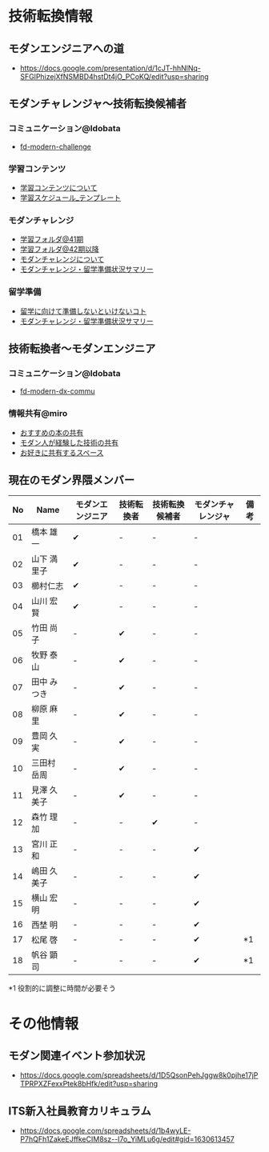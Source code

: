 # 技術転換情報

## モダンエンジニアへの道
- https://docs.google.com/presentation/d/1cJT-hhNlNq-SFGlPhizejXfNSMBD4hstDt4jO_PCoKQ/edit?usp=sharing

## モダンチャレンジャ〜技術転換候補者

### コミュニケーション@Idobata
- [fd-modern-challenge](https://idobata.io/#/organization/fd/room/fd-modern-challenge)

### 学習コンテンツ
- [学習コンテンツについて](https://docs.google.com/document/d/1-rEBSPXpudn53JG_Lf-5BsVkoo2QxpnZNprrIIsJUdU/edit?usp=sharing)
- [学習スケジュール_テンプレート](https://docs.google.com/spreadsheets/d/1ji-aAjG6m9Nnvg7szjUQmHV-zsZpt_auAoCJbVKqCZo/edit?usp=sharing)

### モダンチャレンジ
- [学習フォルダ@41期](https://drive.google.com/drive/u/0/folders/1qMwGp39L6IWvZBoF6BsAyAMdNJV1OeiE) 
- [学習フォルダ@42期以降](https://drive.google.com/drive/u/0/folders/0ABcZ66YhkvFJUk9PVA)
- [モダンチャレンジについて](https://docs.google.com/presentation/d/1FGMaV7lcAgZH2AbNZsczY4x4ipQDO3y10qklbZOP048/edit?usp=sharing)
- [モダンチャレンジ・留学準備状況サマリー](https://docs.google.com/spreadsheets/d/1VEgibQc-pAnlCZaYIv9VoWOMahq2WRImBpO_-Jgvtaw/edit?usp=sharing)

### 留学準備
- [留学に向けて準備しないといけないコト](https://docs.google.com/document/d/1gWMWWOT1oc92OlKzV-B_pWB44XWQppV_-d-BZrRtL0M/edit?usp=sharing)
- [モダンチャレンジ・留学準備状況サマリー](https://docs.google.com/spreadsheets/d/1VEgibQc-pAnlCZaYIv9VoWOMahq2WRImBpO_-Jgvtaw/edit?usp=sharing)

## 技術転換者〜モダンエンジニア

### コミュニケーション@Idobata
- [fd-modern-dx-commu](https://idobata.io/#/organization/fd/room/fd-modern-dx-commu)

### 情報共有@miro
- [おすすめの本の共有](https://miro.com/app/board/o9J_kmib1L8=/?moveToWidget=3074457357965560279&cot=14)
- [モダン人が経験した技術の共有](https://miro.com/app/board/o9J_kmib1L8=/?moveToWidget=3074457358544190086&cot=14)
- [お好きに共有するスペース](https://miro.com/app/board/o9J_kmib1L8=/?moveToWidget=3074457359284648039&cot=14)

## 現在のモダン界隈メンバー

|  No  |  Name  |  モダンエンジニア  |  技術転換者  |  技術転換候補者  |  モダンチャレンジャ  |  備考  |
| ---- | ---- | ---- | ---- | ---- | ---- | ---- |
|  01  |  橋本 雄一  |  ✔︎  |  -  |  -  |  -  |    |
|  02  |  山下 満里子  |  ✔︎  |  -  |  -  |  -  |    |
|  03  |  櫛村仁志  |  ✔︎  |  -  |  -  |  -  |    |
|  04  |  山川 宏賢  |  ✔︎  |  -  |  -  |  -  |    |
|  05  |  竹田 尚子  |  -  |  ✔︎  |  -  |  -  |    |
|  06  |  牧野 泰山  |  -  |  ✔︎  |  -  |  -  |    |
|  07  |  田中 みつき  |  -  |  ✔︎  |  -  |  -  |    |
|  08  |  柳原 麻里  |  -  |  ✔︎  |  -  |  -  |    |
|  09  |  豊岡 久実  |  -  |  ✔︎  |  -  |  -  |    |
|  10  |  三田村 岳周  |  -  |  ✔︎  |  -  |  -  |    |
|  11  |  見澤 久美子  |  -  |  ✔︎  |  -  |  -  |    |
|  12  |  森竹 理加  |  -  |  -  |  ✔︎  |  -  |    |
|  13  |  宮川 正和  |  -  |  -  |  -  |  ✔︎  |    |
|  14  |  嶋田 久美子  |  -  |  -  |  -  |  ✔︎  |    |
|  15  |  横山 宏明  |  -  |  -  |  -  |  ✔︎  |    |
|  16  |  西埜 明  |  -  |  -  |  -  |  ✔︎  |    |
|  17  |  松尾 啓  |  -  |  -  |  -  |  ✔︎  |  *1  |
|  18  |  帆谷 顕司  |  -  |  -  |  -  |  ✔︎  |  *1  |

*1 役割的に調整に時間が必要そう


# その他情報

## モダン関連イベント参加状況
- https://docs.google.com/spreadsheets/d/1D5QsonPehJggw8k0pjhe17jPTPRPXZFexxPtek8bHfk/edit?usp=sharing

## ITS新入社員教育カリキュラム
- https://docs.google.com/spreadsheets/d/1b4wyLE-P7hQFh1ZakeEJffkeCIM8sz--I7o_YiMLu6g/edit#gid=1630613457
